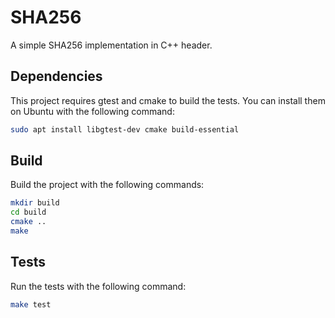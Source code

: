# SHA256

A simple SHA256 implementation in C++ header.

## Dependencies

This project requires gtest and cmake to build the tests. You can install them on Ubuntu with the following command:

```bash
sudo apt install libgtest-dev cmake build-essential
```

## Build

Build the project with the following commands:

```bash
mkdir build
cd build
cmake ..
make
```

## Tests

Run the tests with the following command:

```bash
make test
```
